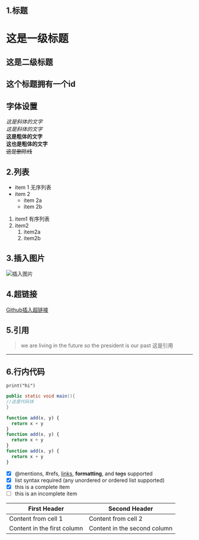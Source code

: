 ## 1.标题
# 这是一级标题
## 这是二级标题
## 这个标题拥有一个id

## 字体设置
*这是斜体的文字*  
_这是斜体的文字_  
**这是粗体的文字**  
__这也是粗体的文字__   
~~这是删除线~~ 

## 2.列表
- item 1 无序列表
- item 2
    - item 2a
    - item 2b

1. item1 有序列表
1. item2
    1. item2a
    1. item2b

## 3.插入图片
![插入图片](https://upload-images.jianshu.io/upload_images/16647262-ab50d40ea017230a.jpeg?imageMogr2/auto-orient/strip|imageView2/1/w/360/h/240)

## 4.超链接
[Github插入超链接](http://github.com "鼠标放上后的提示")

## 5.引用
> we are living in the future
> so the president is our past
> 这是引用

------
## 6.行内代码
`print("hi")`

```java {.line-numbers}
public static void main(){
//这是代码块
}
```

```javascript {.line-numbers highlight=2}
function add(x, y) {
  return x + y
}
function add(x, y) {
  return x + y
}
function add(x, y) {
  return x + y
}
```

- [x] @mentions, #refs, [links](), **formatting**, and <del>tags</del> supported
- [x] list syntax required (any unordered or ordered list supported)
- [x] this is a complete item
- [ ] this is an incomplete item

First Header | Second Header
------------ | -------------
Content from cell 1 | Content from cell 2
Content in the first column | Content in the second column


